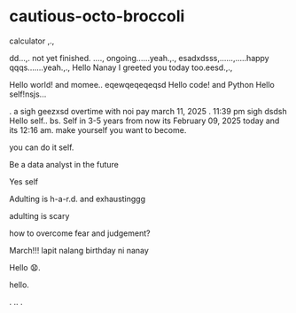 # cautious-octo-broccoli
calculator ,.,

dd...,.
not yet finished. ....,
ongoing......yeah.,.,
esadxdsss,......,.....happy
qqqs.......yeah.,.,
Hello Nanay I greeted you today too.eesd.,.,

Hello world! and momee..
eqewqeqeqeqsd
Hello code! and Python
Hello self!nsjs...
 
.
a sigh geezxsd
overtime with noi pay march 11, 2025 . 11:39 pm sigh
dsdsh
Hello self..
bs.
Self in 3-5 years from now its February 09, 2025 today and its 12:16 am. make yourself you want to become.

you can do it self.

Be a data analyst in the future

Yes self

Adulting is h-a-r.d. and exhaustinggg

adulting is scary 

how to overcome fear and judgement?


March!!! lapit nalang birthday ni nanay

Hello 😧.

hello.

. .. .
<!-- This will be a calculator not yet finish and its ongoing. 


Ongoing calculator program

octo octo

hello

hellooo

Feb 19, 2025 health link, city hall, baranggay hall at 1 pm police station
.

go forward 
